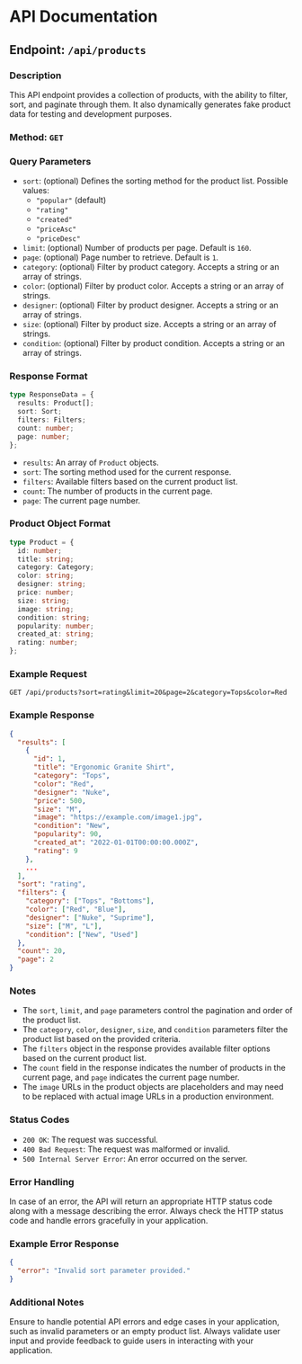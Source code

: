 # API Documentation

## Endpoint: `/api/products`

### Description
This API endpoint provides a collection of products, with the ability to filter, sort, and paginate through them. It also dynamically generates fake product data for testing and development purposes.

### Method: `GET`

### Query Parameters

- `sort`: (optional) Defines the sorting method for the product list. Possible values:
  - `"popular"` (default)
  - `"rating"`
  - `"created"`
  - `"priceAsc"`
  - `"priceDesc"`
- `limit`: (optional) Number of products per page. Default is `160`.
- `page`: (optional) Page number to retrieve. Default is `1`.
- `category`: (optional) Filter by product category. Accepts a string or an array of strings.
- `color`: (optional) Filter by product color. Accepts a string or an array of strings.
- `designer`: (optional) Filter by product designer. Accepts a string or an array of strings.
- `size`: (optional) Filter by product size. Accepts a string or an array of strings.
- `condition`: (optional) Filter by product condition. Accepts a string or an array of strings.

### Response Format

```typescript
type ResponseData = {
  results: Product[];
  sort: Sort;
  filters: Filters;
  count: number;
  page: number;
};
```

- `results`: An array of `Product` objects.
- `sort`: The sorting method used for the current response.
- `filters`: Available filters based on the current product list.
- `count`: The number of products in the current page.
- `page`: The current page number.

### Product Object Format

```typescript
type Product = {
  id: number;
  title: string;
  category: Category;
  color: string;
  designer: string;
  price: number;
  size: string;
  image: string;
  condition: string;
  popularity: number;
  created_at: string;
  rating: number;
};
```

### Example Request

```plaintext
GET /api/products?sort=rating&limit=20&page=2&category=Tops&color=Red
```

### Example Response

```json
{
  "results": [
    {
      "id": 1,
      "title": "Ergonomic Granite Shirt",
      "category": "Tops",
      "color": "Red",
      "designer": "Nuke",
      "price": 500,
      "size": "M",
      "image": "https://example.com/image1.jpg",
      "condition": "New",
      "popularity": 90,
      "created_at": "2022-01-01T00:00:00.000Z",
      "rating": 9
    },
    ...
  ],
  "sort": "rating",
  "filters": {
    "category": ["Tops", "Bottoms"],
    "color": ["Red", "Blue"],
    "designer": ["Nuke", "Suprime"],
    "size": ["M", "L"],
    "condition": ["New", "Used"]
  },
  "count": 20,
  "page": 2
}
```

### Notes

- The `sort`, `limit`, and `page` parameters control the pagination and order of the product list.
- The `category`, `color`, `designer`, `size`, and `condition` parameters filter the product list based on the provided criteria.
- The `filters` object in the response provides available filter options based on the current product list.
- The `count` field in the response indicates the number of products in the current page, and `page` indicates the current page number.
- The `image` URLs in the product objects are placeholders and may need to be replaced with actual image URLs in a production environment.

### Status Codes

- `200 OK`: The request was successful.
- `400 Bad Request`: The request was malformed or invalid.
- `500 Internal Server Error`: An error occurred on the server.

### Error Handling

In case of an error, the API will return an appropriate HTTP status code along with a message describing the error. Always check the HTTP status code and handle errors gracefully in your application.

### Example Error Response

```json
{
  "error": "Invalid sort parameter provided."
}
```

### Additional Notes

Ensure to handle potential API errors and edge cases in your application, such as invalid parameters or an empty product list. Always validate user input and provide feedback to guide users in interacting with your application.